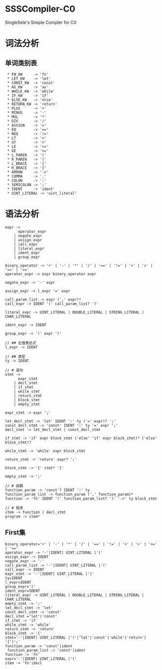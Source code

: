 # SSSCompiler-C0

SingleSele's Simple Compler for C0
# 词法分析
## 单词类别表
     * FN_KW     -> 'fn'
     * LET_KW    -> 'let'
     * CONST_KW  -> 'const'
     * AS_KW     -> 'as'
     * WHILE_KW  -> 'while'
     * IF_KW     -> 'if'
     * ELSE_KW   -> 'else'
     * RETURN_KW -> 'return'
     * PLUS      -> '+'
     * MINUS     -> '-'
     * MUL       -> '*'
     * DIV       -> '/'
     * ASSIGN    -> '='
     * EQ        -> '=='
     * NEQ       -> '!='
     * LT        -> '<'
     * GT        -> '>'
     * LE        -> '<='
     * GE        -> '>='
     * L_PAREN   -> '('
     * R_PAREN   -> ')'
     * L_BRACE   -> '{'
     * R_BRACE   -> '}'
     * ARROW     -> '->'
     * COMMA     -> ','
     * COLON     -> ':'
     * SEMICOLON -> ';'
     * IDENT     -> 'ident'
     * UINT_LITERAL -> 'uint_literal'

 # 语法分析
 ```text
 expr -> 
       operator_expr
     | negate_expr
     | assign_expr
     | call_expr
     | literal_expr
     | ident_expr
     | group_expr
 
 binary_operator -> '+' | '-' | '*' | '/' | '==' | '!=' | '<' | '>' | '<=' | '>='
 operator_expr -> expr binary_operator expr
 
 negate_expr -> '-' expr
 
 assign_expr -> l_expr '=' expr
 
 call_param_list -> expr (',' expr)*
 call_expr -> IDENT '(' call_param_list? ')'
 
 literal_expr -> UINT_LITERAL | DOUBLE_LITERAL | STRING_LITERAL | CHAR_LITERAL
 
 ident_expr -> IDENT
 
 group_expr -> '(' expr ')'
 
 // ## 左值表达式
 l_expr -> IDENT
 
 // ## 类型
 ty -> IDENT
 
 // # 语句
 stmt ->
       expr_stmt
     | decl_stmt
     | if_stmt
     | while_stmt
     | return_stmt
     | block_stmt
     | empty_stmt
 
 expr_stmt -> expr ';'
 
 let_decl_stmt -> 'let' IDENT ':' ty ('=' expr)? ';'
 const_decl_stmt -> 'const' IDENT ':' ty '=' expr ';'
 decl_stmt -> let_decl_stmt | const_decl_stmt
 
 if_stmt -> 'if' expr block_stmt ('else' 'if' expr block_stmt)* ('else' block_stmt)?
 
 while_stmt -> 'while' expr block_stmt
 
 return_stmt -> 'return' expr? ';'
 
 block_stmt -> '{' stmt* '}'
 
 empty_stmt -> ';'
 
 // # 函数
 function_param -> 'const'? IDENT ':' ty
 function_param_list -> function_param (',' function_param)*
 function -> 'fn' IDENT '(' function_param_list? ')' '->' ty block_stmt
 
 // # 程序
 item -> function | decl_stmt
 program -> item*
 ```

## First集
```text
binary_operator='+' | '-' | '*' | '/' | '==' | '!=' | '<' | '>' | '<=' | '>='
operator_expr -> '-'|IDENT| UINT_LITERAL |'('
assign_expr -> IDENT
negate_expr -> '-'
call_param_list -> '-'|IDENT| UINT_LITERAL |'('
call_expr -> IDENT
expr_stmt -> '-'|IDENT| UINT_LITERAL |'('
ty=IDENT
l_expr=IDENT
group_expr='('
ident_expr=IDENT
literal_expr -> UINT_LITERAL | DOUBLE_LITERAL | STRING_LITERAL | CHAR_LITERAL
empty_stmt -> ';'
let_decl_stmt -> 'let'
const_decl_stmt -> 'const' 
decl_stmt =‘let'|'const'
if_stmt -> 'if'
while_stmt -> 'while'
return_stmt -> 'return'
block_stmt -> '{'
stmt='-'|IDENT| UINT_LITERAL |'('|‘let'|'const'|'while'|'return'| '{'|';'
function_param -> 'const'|ident
 function_param_list -> 'const'|ident
function -> 'fn'
expr='-'|IDENT| UINT_LITERAL |'('
item -> 'fn'|decl
```